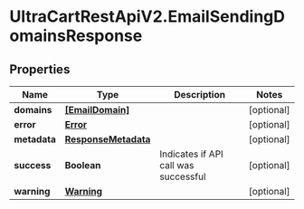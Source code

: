 # UltraCartRestApiV2.EmailSendingDomainsResponse

## Properties

Name | Type | Description | Notes
------------ | ------------- | ------------- | -------------
**domains** | [**[EmailDomain]**](EmailDomain.md) |  | [optional] 
**error** | [**Error**](Error.md) |  | [optional] 
**metadata** | [**ResponseMetadata**](ResponseMetadata.md) |  | [optional] 
**success** | **Boolean** | Indicates if API call was successful | [optional] 
**warning** | [**Warning**](Warning.md) |  | [optional] 


